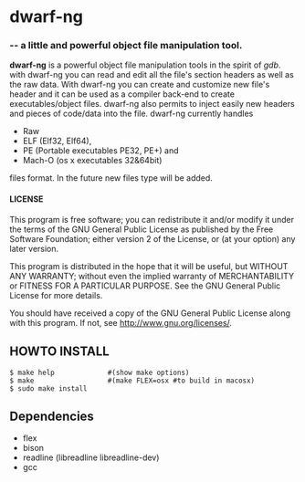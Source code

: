 dwarf-ng
========

### -- a little and powerful object file manipulation tool.


**dwarf-ng** is a powerful object file manipulation tools in the spirit of _gdb_. with dwarf-ng you can read and edit all the file's section headers as well as the raw data. With dwarf-ng you can create and customize new file's header and it can be used as a compiler back-end to create executables/object files. dwarf-ng also permits to inject easily new headers and pieces of code/data into the file. dwarf-ng currently handles

* Raw
* ELF (Elf32, Elf64),
* PE (Portable executables PE32, PE+) and
* Mach-O (os x executables 32&64bit)

files format. In the future new files type will be added.

#### LICENSE

This program is free software; you can redistribute it and/or modify
it under the terms of the GNU General Public License as published by
the Free Software Foundation; either version 2 of the License, or
(at your option) any later version.

This program is distributed in the hope that it will be useful,
but WITHOUT ANY WARRANTY; without even the implied warranty of
MERCHANTABILITY or FITNESS FOR A PARTICULAR PURPOSE.  See the
GNU General Public License for more details.

You should have received a copy of the GNU General Public License
along with this program. If not, see <http://www.gnu.org/licenses/>.
    
    
## HOWTO INSTALL

```
$ make help             #(show make options)
$ make                  #(make FLEX=osx #to build in macosx)
$ sudo make install
```

## Dependencies

* flex
* bison
* readline (libreadline libreadline-dev)
* gcc



